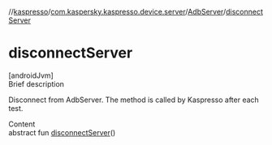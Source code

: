 //[kaspresso](../../index.md)/[com.kaspersky.kaspresso.device.server](../index.md)/[AdbServer](index.md)/[disconnectServer](disconnect-server.md)



# disconnectServer  
[androidJvm]  
Brief description  


Disconnect from AdbServer. The method is called by Kaspresso after each test.

  
Content  
abstract fun [disconnectServer](disconnect-server.md)()  



